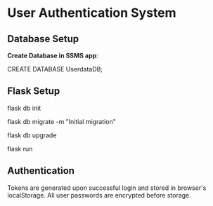 # User Authentication System

## Database Setup

**Create Database in SSMS app**:

   CREATE DATABASE UserdataDB;

## Flask Setup

  flask db init
  
  flask db migrate -m "Initial migration"
  
  flask db upgrade
  
  flask run

## Authentication
Tokens are generated upon successful login and stored in browser's localStorage.
All user passwords are encrypted before storage.
